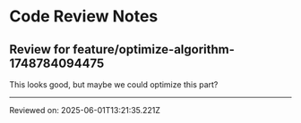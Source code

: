 # Code Review Notes

## Review for feature/optimize-algorithm-1748784094475

This looks good, but maybe we could optimize this part?

---
Reviewed on: 2025-06-01T13:21:35.221Z